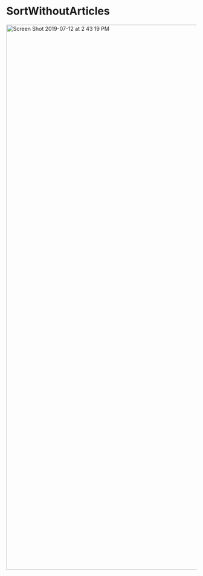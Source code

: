# SortWithoutArticles

<img width="1440" alt="Screen Shot 2019-07-12 at 2 43 19 PM" src="https://user-images.githubusercontent.com/29503790/61151369-cbfd7f00-a4b3-11e9-8b00-82e74acabe77.png">
